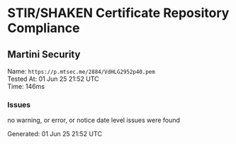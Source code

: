 # STIR/SHAKEN Certificate Repository Compliance

## Martini Security

Name: `https://p.mtsec.me/2884/VdHLG2952p40.pem`\
Tested At: 01 Jun 25 21:52 UTC\
Time: 146ms

### Issues

no warning, or error, or notice date level issues were found

Generated: 01 Jun 25 21:52 UTC